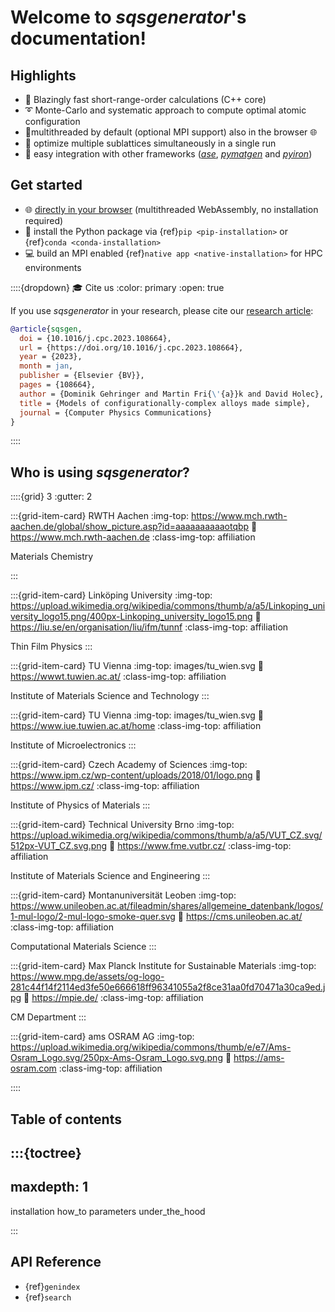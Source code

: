 
# Welcome to *sqsgenerator*'s documentation!

## Highlights
- 🚀 Blazingly fast short-range-order calculations (C++ core)
- ➰ Monte-Carlo and systematic approach to compute optimal atomic configuration
- 🧵multithreaded by default (optional MPI support) also in the browser 🌐
- 🔀 optimize multiple sublattices simultaneously in a single run
- 🔌 easy integration with other frameworks ([*ase*](https://wiki.fysik.dtu.dk/ase/),
    [*pymatgen*](https://pymatgen.org/) and [*pyiron*](https://pyiron.org/))


## Get started

 - 🌐 [directly in your browser](https://sqsgen.gehringer.tech) (multithreaded WebAssembly, no installation required)
 - 🐍 install the Python package via {ref}`pip <pip-installation>` or {ref}`conda <conda-installation>`
 - 💻 build an MPI enabled {ref}`native app <native-installation>` for HPC environments

::::{dropdown} 🎓 Cite us
:color: primary
:open: true

If you use *sqsgenerator* in your research, please cite our [research article](https://doi.org/10.1016/j.cpc.2023.108664):

```bibtex
@article{sqsgen,
  doi = {10.1016/j.cpc.2023.108664},
  url = {https://doi.org/10.1016/j.cpc.2023.108664},
  year = {2023},
  month = jan,
  publisher = {Elsevier {BV}},
  pages = {108664},
  author = {Dominik Gehringer and Martin Fri{\'{a}}k and David Holec},
  title = {Models of configurationally-complex alloys made simple},
  journal = {Computer Physics Communications}
}
```
::::


## Who is using *sqsgenerator*?

::::{grid} 3
:gutter: 2

:::{grid-item-card} RWTH Aachen
:img-top: https://www.mch.rwth-aachen.de/global/show_picture.asp?id=aaaaaaaaaaotqbp
:link: https://www.mch.rwth-aachen.de
:class-img-top: affiliation

Materials Chemistry

:::

:::{grid-item-card} Linköping University
:img-top: https://upload.wikimedia.org/wikipedia/commons/thumb/a/a5/Linkoping_university_logo15.png/400px-Linkoping_university_logo15.png
:link: https://liu.se/en/organisation/liu/ifm/tunnf
:class-img-top: affiliation

Thin Film Physics
:::

:::{grid-item-card} TU Vienna
:img-top: images/tu_wien.svg
:link: https://wwwt.tuwien.ac.at/
:class-img-top: affiliation

Institute of Materials Science and Technology
:::


:::{grid-item-card} TU Vienna
:img-top: images/tu_wien.svg
:link: https://www.iue.tuwien.ac.at/home
:class-img-top: affiliation

Institute of Microelectronics
:::

:::{grid-item-card} Czech Academy of Sciences
:img-top: https://www.ipm.cz/wp-content/uploads/2018/01/logo.png
:link: https://www.ipm.cz/
:class-img-top: affiliation

Institute of Physics of Materials
:::

:::{grid-item-card} Technical University Brno
:img-top: https://upload.wikimedia.org/wikipedia/commons/thumb/a/a5/VUT_CZ.svg/512px-VUT_CZ.svg.png
:link: https://www.fme.vutbr.cz/
:class-img-top: affiliation

Institute of Materials Science and Engineering
:::

:::{grid-item-card} Montanuniversität Leoben
:img-top: https://www.unileoben.ac.at/fileadmin/shares/allgemeine_datenbank/logos/1-mul-logo/2-mul-logo-smoke-quer.svg
:link: https://cms.unileoben.ac.at/
:class-img-top: affiliation

Computational Materials Science
:::

:::{grid-item-card} Max Planck Institute for Sustainable Materials
:img-top: https://www.mpg.de/assets/og-logo-281c44f14f2114ed3fe50e666618ff96341055a2f8ce31aa0fd70471a30ca9ed.jpg
:link: https://mpie.de/
:class-img-top: affiliation

CM Department
:::


:::{grid-item-card} ams OSRAM AG
:img-top: https://upload.wikimedia.org/wikipedia/commons/thumb/e/e7/Ams-Osram_Logo.svg/250px-Ams-Osram_Logo.svg.png
:link: https://ams-osram.com
:class-img-top: affiliation

::::




## Table of contents

:::{toctree}
---
maxdepth: 1
---

installation
how_to
parameters
under_the_hood

:::

## API Reference
* {ref}`genindex`
* {ref}`search`

